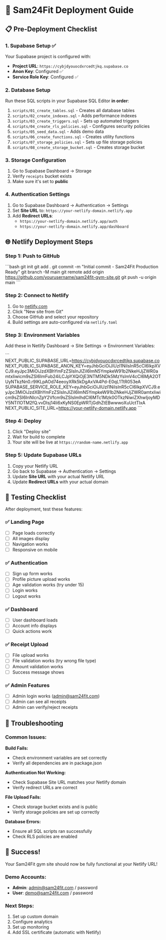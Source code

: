 # 🚀 Sam24Fit Deployment Guide

## 📋 Pre-Deployment Checklist

### 1. Supabase Setup ✅
Your Supabase project is configured with:
- **Project URL**: `https://cybjdyouocdxrcedtjkq.supabase.co`
- **Anon Key**: Configured ✅
- **Service Role Key**: Configured ✅

### 2. Database Setup
Run these SQL scripts in your Supabase SQL Editor **in order**:

1. `scripts/01_create_tables.sql` - Creates all database tables
2. `scripts/02_create_indexes.sql` - Adds performance indexes
3. `scripts/03_create_triggers.sql` - Sets up automated triggers
4. `scripts/04_create_rls_policies.sql` - Configures security policies
5. `scripts/05_seed_data.sql` - Adds demo data
6. `scripts/06_create_functions.sql` - Creates utility functions
7. `scripts/07_storage_policies.sql` - Sets up file storage policies
8. `scripts/08_create_storage_bucket.sql` - Creates storage bucket

### 3. Storage Configuration
1. Go to Supabase Dashboard → Storage
2. Verify `receipts` bucket exists
3. Make sure it's set to **public**

### 4. Authentication Settings
1. Go to Supabase Dashboard → Authentication → Settings
2. Set **Site URL** to: `https://your-netlify-domain.netlify.app`
3. Add **Redirect URLs**:
   - `https://your-netlify-domain.netlify.app/auth`
   - `https://your-netlify-domain.netlify.app/dashboard`

## 🌐 Netlify Deployment Steps

### Step 1: Push to GitHub
\`\`\`bash
git init
git add .
git commit -m "Initial commit - Sam24Fit Production Ready"
git branch -M main
git remote add origin https://github.com/yourusername/sam24fit-gym-site.git
git push -u origin main
\`\`\`

### Step 2: Connect to Netlify
1. Go to [netlify.com](https://netlify.com)
2. Click "New site from Git"
3. Choose GitHub and select your repository
4. Build settings are auto-configured via `netlify.toml`

### Step 3: Environment Variables
Add these in Netlify Dashboard → Site Settings → Environment Variables:

\`\`\`
NEXT_PUBLIC_SUPABASE_URL=https://cybjdyouocdxrcedtjkq.supabase.co
NEXT_PUBLIC_SUPABASE_ANON_KEY=eyJhbGciOiJIUzI1NiIsInR5cCI6IkpXVCJ9.eyJpc3MiOiJzdXBhYmFzZSIsInJlZiI6ImN5YmpkeW91b2NkeHJjZWR0amtxIiwicm9sZSI6ImFub24iLCJpYXQiOjE3NTM5NDk5MzYsImV4cCI6MjA2OTUyNTkzNn0.r9IKLpAOd74eeoyXRk5kDgAxVA4Pd-E0qL1TtR053eA
SUPABASE_SERVICE_ROLE_KEY=eyJhbGciOiJIUzI1NiIsInR5cCI6IkpXVCJ9.eyJpc3MiOiJzdXBhYmFzZSIsInJlZiI6ImN5YmpkeW91b2NkeHJjZWR0amtxIiwicm9sZSI6InNlcnZpY2Vfcm9sZSIsImlhdCI6MTc1Mzk0OTkzNiwiZXhwIjoyMDY5NTI1OTM2fQ.vvDIsj14Ii6xKyNS0EpWRTjGdhZtEBwwwoXuUctTlxA
NEXT_PUBLIC_SITE_URL=https://your-netlify-domain.netlify.app
\`\`\`

### Step 4: Deploy
1. Click "Deploy site"
2. Wait for build to complete
3. Your site will be live at `https://random-name.netlify.app`

### Step 5: Update Supabase URLs
1. Copy your Netlify URL
2. Go back to Supabase → Authentication → Settings
3. Update **Site URL** with your actual Netlify URL
4. Update **Redirect URLs** with your actual domain

## 🧪 Testing Checklist

After deployment, test these features:

### ✅ Landing Page
- [ ] Page loads correctly
- [ ] All images display
- [ ] Navigation works
- [ ] Responsive on mobile

### ✅ Authentication
- [ ] Sign up form works
- [ ] Profile picture upload works
- [ ] Age validation works (try under 15)
- [ ] Login works
- [ ] Logout works

### ✅ Dashboard
- [ ] User dashboard loads
- [ ] Account info displays
- [ ] Quick actions work

### ✅ Receipt Upload
- [ ] File upload works
- [ ] File validation works (try wrong file type)
- [ ] Amount validation works
- [ ] Success message shows

### ✅ Admin Features
- [ ] Admin login works (admin@sam24fit.com)
- [ ] Admin can see all receipts
- [ ] Admin can verify/reject receipts

## 🔧 Troubleshooting

### Common Issues:

**Build Fails:**
- Check environment variables are set correctly
- Verify all dependencies are in package.json

**Authentication Not Working:**
- Check Supabase Site URL matches your Netlify domain
- Verify redirect URLs are correct

**File Upload Fails:**
- Check storage bucket exists and is public
- Verify storage policies are set up correctly

**Database Errors:**
- Ensure all SQL scripts ran successfully
- Check RLS policies are enabled

## 🎉 Success!

Your Sam24Fit gym site should now be fully functional at your Netlify URL!

### Demo Accounts:
- **Admin**: admin@sam24fit.com / password
- **User**: demo@sam24fit.com / password

### Next Steps:
1. Set up custom domain
2. Configure analytics
3. Set up monitoring
4. Add SSL certificate (automatic with Netlify)
